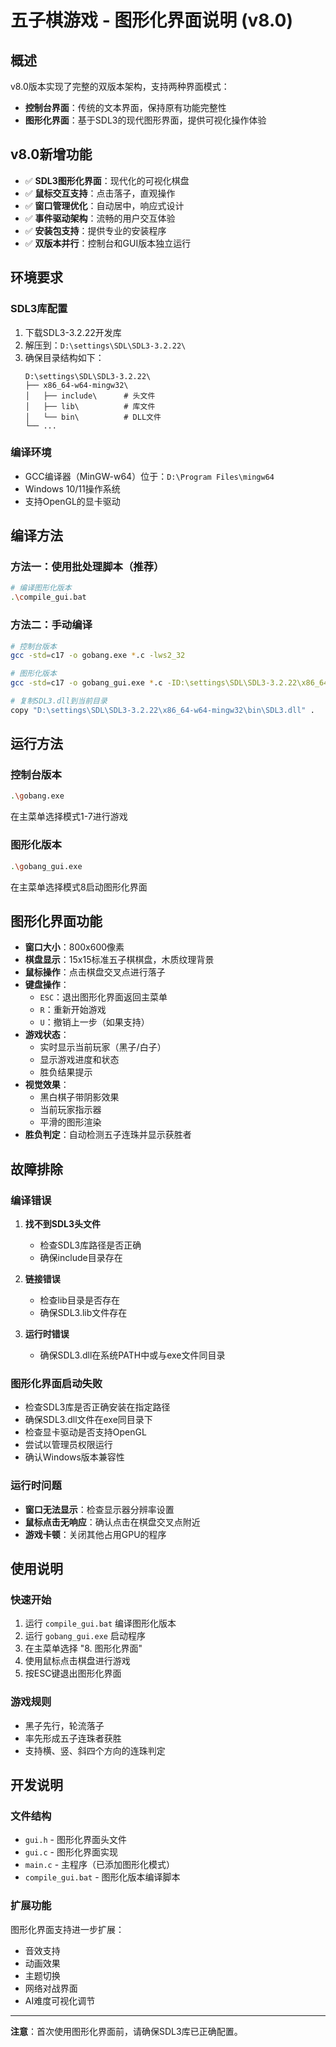 # 五子棋游戏 - 图形化界面说明 (v8.0)

## 概述
v8.0版本实现了完整的双版本架构，支持两种界面模式：
- **控制台界面**：传统的文本界面，保持原有功能完整性
- **图形化界面**：基于SDL3的现代图形界面，提供可视化操作体验

## v8.0新增功能
- ✅ **SDL3图形化界面**：现代化的可视化棋盘
- ✅ **鼠标交互支持**：点击落子，直观操作
- ✅ **窗口管理优化**：自动居中，响应式设计
- ✅ **事件驱动架构**：流畅的用户交互体验
- ✅ **安装包支持**：提供专业的安装程序
- ✅ **双版本并行**：控制台和GUI版本独立运行

## 环境要求

### SDL3库配置
1. 下载SDL3-3.2.22开发库
2. 解压到：`D:\settings\SDL\SDL3-3.2.22\`
3. 确保目录结构如下：
   ```
   D:\settings\SDL\SDL3-3.2.22\
   ├── x86_64-w64-mingw32\
   │   ├── include\      # 头文件
   │   ├── lib\          # 库文件
   │   └── bin\          # DLL文件
   └── ...
   ```

### 编译环境
- GCC编译器（MinGW-w64）位于：`D:\Program Files\mingw64`
- Windows 10/11操作系统
- 支持OpenGL的显卡驱动

## 编译方法

### 方法一：使用批处理脚本（推荐）
```bash
# 编译图形化版本
.\compile_gui.bat
```

### 方法二：手动编译
```bash
# 控制台版本
gcc -std=c17 -o gobang.exe *.c -lws2_32

# 图形化版本
gcc -std=c17 -o gobang_gui.exe *.c -ID:\settings\SDL\SDL3-3.2.22\x86_64-w64-mingw32\include -LD:\settings\SDL\SDL3-3.2.22\x86_64-w64-mingw32\lib -lSDL3 -lws2_32

# 复制SDL3.dll到当前目录
copy "D:\settings\SDL\SDL3-3.2.22\x86_64-w64-mingw32\bin\SDL3.dll" .
```

## 运行方法

### 控制台版本
```bash
.\gobang.exe
```
在主菜单选择模式1-7进行游戏

### 图形化版本
```bash
.\gobang_gui.exe
```
在主菜单选择模式8启动图形化界面

## 图形化界面功能

- **窗口大小**：800x600像素
- **棋盘显示**：15x15标准五子棋棋盘，木质纹理背景
- **鼠标操作**：点击棋盘交叉点进行落子
- **键盘操作**：
  - `ESC`：退出图形化界面返回主菜单
  - `R`：重新开始游戏
  - `U`：撤销上一步（如果支持）
- **游戏状态**：
  - 实时显示当前玩家（黑子/白子）
  - 显示游戏进度和状态
  - 胜负结果提示
- **视觉效果**：
  - 黑白棋子带阴影效果
  - 当前玩家指示器
  - 平滑的图形渲染
- **胜负判定**：自动检测五子连珠并显示获胜者

## 故障排除

### 编译错误
1. **找不到SDL3头文件**
   - 检查SDL3库路径是否正确
   - 确保include目录存在

2. **链接错误**
   - 检查lib目录是否存在
   - 确保SDL3.lib文件存在

3. **运行时错误**
   - 确保SDL3.dll在系统PATH中或与exe文件同目录

### 图形化界面启动失败
- 检查SDL3库是否正确安装在指定路径
- 确保SDL3.dll文件在exe同目录下
- 检查显卡驱动是否支持OpenGL
- 尝试以管理员权限运行
- 确认Windows版本兼容性

### 运行时问题
- **窗口无法显示**：检查显示器分辨率设置
- **鼠标点击无响应**：确认点击在棋盘交叉点附近
- **游戏卡顿**：关闭其他占用GPU的程序

## 使用说明

### 快速开始
1. 运行 `compile_gui.bat` 编译图形化版本
2. 运行 `gobang_gui.exe` 启动程序
3. 在主菜单选择 "8. 图形化界面"
4. 使用鼠标点击棋盘进行游戏
5. 按ESC键退出图形化界面

### 游戏规则
- 黑子先行，轮流落子
- 率先形成五子连珠者获胜
- 支持横、竖、斜四个方向的连珠判定

## 开发说明

### 文件结构
- `gui.h` - 图形化界面头文件
- `gui.c` - 图形化界面实现
- `main.c` - 主程序（已添加图形化模式）
- `compile_gui.bat` - 图形化版本编译脚本

### 扩展功能
图形化界面支持进一步扩展：
- 音效支持
- 动画效果
- 主题切换
- 网络对战界面
- AI难度可视化调节

---

**注意**：首次使用图形化界面前，请确保SDL3库已正确配置。